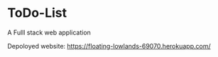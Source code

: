 # ToDo-List
A Fulll stack web application

Depoloyed website: https://floating-lowlands-69070.herokuapp.com/
